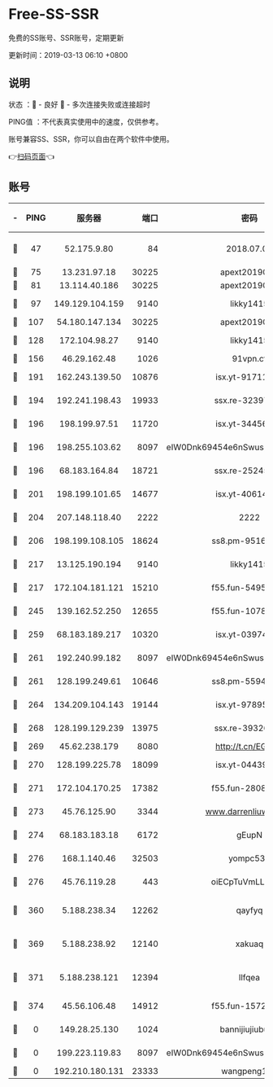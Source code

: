 # Free-SS-SSR

免费的SS账号、SSR账号，定期更新

更新时间：2019-03-13 06:10 +0800

## 说明

状态     ：🙂 - 良好 🙁 - 多次连接失败或连接超时

PING值   ：不代表真实使用中的速度，仅供参考。

账号兼容SS、SSR，你可以自由在两个软件中使用。

👉[扫码页面](https://liesauer.github.io/Free-SS-SSR/)👈

## 账号

|-|PING|服务器|端口|密码|加密方式|区域|
|:----:|:----:|:-----:|-----:|:----:|:----:|:----:|
|🙂|47|52.175.9.80|84|2018.07.07|chacha20-ietf-poly1305|HK|
|🙂|75|13.231.97.18|30225|apext2019006|chacha20|JP|
|🙂|81|13.114.40.186|30225|apext2019006|chacha20|JP|
|🙂|97|149.129.104.159|9140|likky1415|aes-256-cfb|HK|
|🙂|107|54.180.147.134|30225|apext2019006|chacha20|KR|
|🙂|128|172.104.98.27|9140|likky1415|aes-256-cfb|JP|
|🙂|156|46.29.162.48|1026|91vpn.cf|rc4-md5|RU|
|🙂|191|162.243.139.50|10876|isx.yt-91711521|aes-256-cfb|US|
|🙂|194|192.241.198.43|19933|ssx.re-32397443|aes-256-cfb|US|
|🙂|196|198.199.97.51|11720|isx.yt-34456553|aes-256-cfb|US|
|🙂|196|198.255.103.62|8097|eIW0Dnk69454e6nSwuspv9DmS201tQ0D|aes-256-cfb|US|
|🙂|196|68.183.164.84|18721|ssx.re-25245767|aes-256-cfb|US|
|🙂|201|198.199.101.65|14677|isx.yt-40614387|aes-256-cfb|US|
|🙂|204|207.148.118.40|2222|2222|aes-256-cfb|SG|
|🙂|206|198.199.108.105|18624|ss8.pm-95169618|aes-256-cfb|US|
|🙂|217|13.125.190.194|9140|likky1415|aes-256-cfb|KR|
|🙂|217|172.104.181.121|15210|f55.fun-54958208|aes-256-cfb|SG|
|🙂|245|139.162.52.250|12655|f55.fun-10786929|aes-256-cfb|SG|
|🙂|259|68.183.189.217|10320|isx.yt-03974606|aes-256-cfb|SG|
|🙂|261|192.240.99.182|8097|eIW0Dnk69454e6nSwuspv9DmS201tQ0D|aes-256-cfb|US|
|🙂|261|128.199.249.61|10646|ss8.pm-55944439|aes-256-cfb|SG|
|🙂|264|134.209.104.143|19144|isx.yt-97895739|aes-256-cfb|SG|
|🙂|268|128.199.129.239|13975|ssx.re-39326956|aes-256-cfb|SG|
|🙂|269|45.62.238.179|8080|http://t.cn/EGJIyrl|rc4-md5|CA|
|🙂|270|128.199.225.78|18099|isx.yt-04439562|aes-256-cfb|SG|
|🙂|271|172.104.170.25|17382|f55.fun-28085888|aes-256-cfb|SG|
|🙂|273|45.76.125.90|3344|www.darrenliuwei.com|aes-256-cfb|AU|
|🙂|274|68.183.183.18|6172|gEupN|aes-256-cfb|SG|
|🙂|276|168.1.140.46|32503|yompc535|aes-256-cfb|AU|
|🙂|276|45.76.119.28|443|oiECpTuVmLLxk4Ts|aes-256-cfb|AU|
|🙂|360|5.188.238.34|12262|qayfyq|chacha20-ietf-poly1305|BR|
|🙂|369|5.188.238.92|12140|xakuaq|chacha20-ietf-poly1305|BR|
|🙂|371|5.188.238.121|12394|llfqea|chacha20-ietf-poly1305|BR|
|🙁|374|45.56.106.48|14912|f55.fun-15722464|aes-256-cfb|US|
|🙁|0|149.28.25.130|1024|bannijiujiubu88|aes-256-cfb|JP|
|🙁|0|199.223.119.83|8097|eIW0Dnk69454e6nSwuspv9DmS201tQ0D|aes-256-cfb|US|
|🙁|0|192.210.180.131|23333|wangpeng123|chacha20|US|
